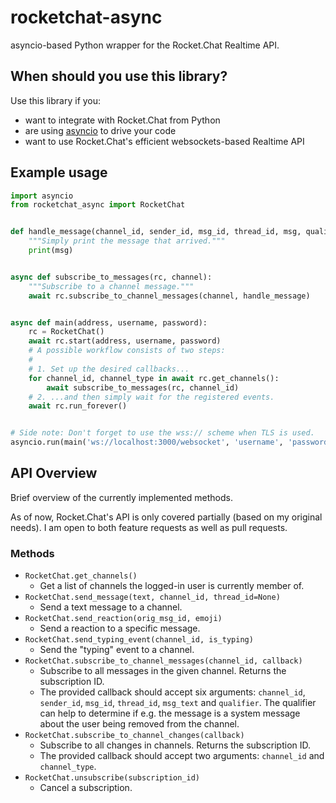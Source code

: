 # rocketchat-async

asyncio-based Python wrapper for the Rocket.Chat Realtime API.

## When should you use this library?

Use this library if you:

- want to integrate with Rocket.Chat from Python
- are using [asyncio](https://docs.python.org/3/library/asyncio.html) to drive your code
- want to use Rocket.Chat's efficient websockets-based Realtime API

## Example usage

```python
import asyncio
from rocketchat_async import RocketChat


def handle_message(channel_id, sender_id, msg_id, thread_id, msg, qualifier):
    """Simply print the message that arrived."""
    print(msg)


async def subscribe_to_messages(rc, channel):
    """Subscribe to a channel message."""
    await rc.subscribe_to_channel_messages(channel, handle_message)


async def main(address, username, password):
    rc = RocketChat()
    await rc.start(address, username, password)
    # A possible workflow consists of two steps:
    #
    # 1. Set up the desired callbacks...
    for channel_id, channel_type in await rc.get_channels():
        await subscribe_to_messages(rc, channel_id)
    # 2. ...and then simply wait for the registered events.
    await rc.run_forever()


# Side note: Don't forget to use the wss:// scheme when TLS is used.
asyncio.run(main('ws://localhost:3000/websocket', 'username', 'password'))
```

## API Overview

Brief overview of the currently implemented methods.

As of now, Rocket.Chat's API is only covered partially (based on my original
needs). I am open to both feature requests as well as pull requests.

### Methods

- `RocketChat.get_channels()`
    - Get a list of channels the logged-in user is currently member of.
- `RocketChat.send_message(text, channel_id, thread_id=None)`
    - Send a text message to a channel.
- `RocketChat.send_reaction(orig_msg_id, emoji)`
    - Send a reaction to a specific message.
- `RocketChat.send_typing_event(channel_id, is_typing)`
    - Send the "typing" event to a channel.
- `RocketChat.subscribe_to_channel_messages(channel_id, callback)`
    - Subscribe to all messages in the given channel. Returns the subscription
      ID.
    - The provided callback should accept six arguments: `channel_id`,
      `sender_id`, `msg_id`, `thread_id`, `msg_text` and `qualifier`. The
      qualifier can help to determine if e.g. the message is a system message
      about the user being removed from the channel.
- `RocketChat.subscribe_to_channel_changes(callback)`
    - Subscribe to all changes in channels. Returns the subscription
      ID.
    - The provided callback should accept two arguments: `channel_id` and
      `channel_type`.
- `RocketChat.unsubscribe(subscription_id)`
    - Cancel a subscription.
